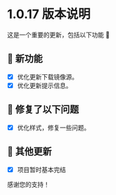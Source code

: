 # 1.0.17 版本说明

这是一个重要的更新，包括以下功能 🧪

## 🔮 新功能

- [x] 优化更新下载镜像源。
- [x] 优化更新提示信息。

## 🔨 修复了以下问题

- [x] 优化样式，修复一些问题。

## 🧿 其他更新

- [x] 项目暂时基本完结

感谢您的支持！
